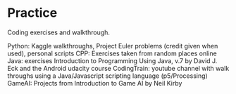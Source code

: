 # Practice
Coding exercises and walkthrough.

Python: Kaggle walkthroughs, Project Euler problems (credit given when used), personal scripts
CPP: Exercises taken from random places online
Java: exercises Introduction to Programming Using Java, v.7 by David J. Eck and the Android udacity course
CodingTrain: youtube channel with walk throughs using a Java/Javascript scripting language (p5/Processing)
GameAI: Projects from Introduction to Game AI by Neil Kirby

